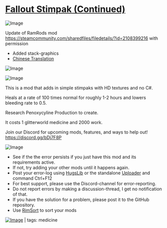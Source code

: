 # [Fallout Stimpak (Continued)](https://steamcommunity.com/sharedfiles/filedetails/?id=2487182834)

![Image](https://i.imgur.com/buuPQel.png)

Update of RamRods mod
https://steamcommunity.com/sharedfiles/filedetails/?id=2108399216
with permission

- Added stack-graphics
- [Chinese Translation](https://steamcommunity.com/sharedfiles/filedetails/?id=2837929353)

![Image](https://i.imgur.com/pufA0kM.png)
	
![Image](https://i.imgur.com/Z4GOv8H.png)

This is a mod that adds in simple stimpaks with HD textures and no C#.

Heals at a rate of 100 times normal for roughly 1-2 hours and lowers bleeding rate to 0.5.

Research Penoxycyline Production to create.

It costs 1 glitterworld medicine and 2000 work.

Join our Discord for upcoming mods, features, and ways to help out!
https://discord.gg/bDj7F8P

![Image](https://i.imgur.com/PwoNOj4.png)



-  See if the the error persists if you just have this mod and its requirements active.
-  If not, try adding your other mods until it happens again.
-  Post your error-log using [HugsLib](https://steamcommunity.com/workshop/filedetails/?id=818773962) or the standalone [Uploader](https://steamcommunity.com/sharedfiles/filedetails/?id=2873415404) and command Ctrl+F12
-  For best support, please use the Discord-channel for error-reporting.
-  Do not report errors by making a discussion-thread, I get no notification of that.
-  If you have the solution for a problem, please post it to the GitHub repository.
-  Use [RimSort](https://github.com/RimSort/RimSort/releases/latest) to sort your mods

 

[![Image](https://img.shields.io/github/v/release/emipa606/FalloutStimpak?label=latest%20version&style=plastic&color=9f1111&labelColor=black)](https://steamcommunity.com/sharedfiles/filedetails/changelog/2487182834) | tags:  medicine
